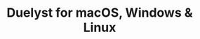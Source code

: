 ---
name: Duelyst
url: 'https://play.duelyst.com'
category: Games
title: 'Duelyst for macOS, Windows & Linux'
key: duelyst

---